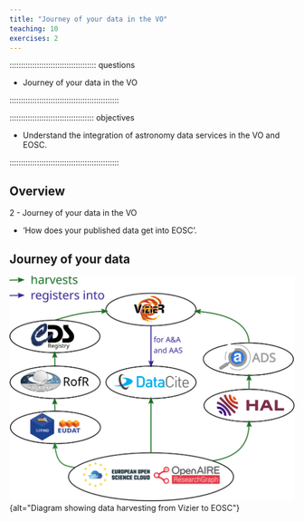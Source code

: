 ```yaml
---
title: "Journey of your data in the VO"
teaching: 10
exercises: 2
---
```


:::::::::::::::::::::::::::::::::::::: questions

- Journey of your data in the VO

::::::::::::::::::::::::::::::::::::::::::::::::

::::::::::::::::::::::::::::::::::::: objectives

- Understand the integration of astronomy data services in the VO and EOSC.

::::::::::::::::::::::::::::::::::::::::::::::::

## Overview

2 - Journey of your data in the VO

- ‘How does your published data get into EOSC’.

## Journey of your data

![Harvest map from Vizier to EOSC Explore (inferred, not official)](https://raw.githubusercontent.com/cds-astro/a-FAIR-journey-for-astronomical-data/main/episodes/images/harvest_map_from_discussion_with_Gilles.svg){alt="Diagram showing data harvesting from Vizier to EOSC"}
